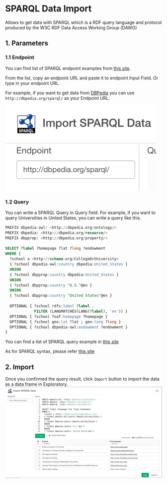 # SPARQL Data Import

Allows to get data with SPARQL which is a RDF query language and protocol produced by the W3C RDF Data Access Working Group (DAWG)

## 1. Parameters

### 1.1 Endpoint

You can find list of SPARQL endpoint examples from [this site](https://www.w3.org/wiki/SparqlEndpoints).

From the list, copy an endpoint URL and paste it to endpoint Input Field. Or type in your endpoint URL.

For example, if you want to get data from [DBPedia](https://wiki.dbpedia.org/) you can use `http://dbpedia.org/sparql/` as your Endpoint URL.

![](images/SPARQL_endpoint.png)


### 1.2 Query

You can write a SPARQL Query in Query field.
For example, if you want to query Universities in United States, you can write a query like this.

```sql
PREFIX dbpedia-owl: <http://dbpedia.org/ontology/>
PREFIX dbpedia: <http://dbpedia.org/resource/>
PREFIX dbpprop: <http://dbpedia.org/property/>

SELECT ?label ?homepage ?lat ?long ?endowment
WHERE {
  ?school a <http://schema.org/CollegeOrUniversity> 
  { ?school dbpedia-owl:country dbpedia:United_States }
  UNION
  { ?school dbpprop:country dbpedia:United_States }
  UNION 
  { ?school dbpprop:country "U.S."@en }
  UNION 
  { ?school dbpprop:country "United States"@en }

  OPTIONAL { ?school rdfs:label ?label .
             FILTER (LANGMATCHES(LANG(?label), 'en')) }
  OPTIONAL { ?school foaf:homepage ?homepage }
  OPTIONAL { ?school geo:lat ?lat ; geo:long ?long }
  OPTIONAL { ?school dbpedia-owl:endowment ?endowment }
}
```

You can find a list of SPARQL query example in [this site](https://www.wikidata.org/wiki/Wikidata:SPARQL_query_service/queries/examples)

As for SPARQL syntax, please refer [this site](https://www.w3.org/TR/sparql11-overview/)

## 2. Import

Once you confirmed the query result, click `Import` button to import the data as a data frame in Exploratory.
![](images/SPARQL_import.png)
